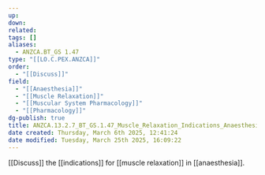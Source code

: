 ```yaml
---
up: 
down: 
related: 
tags: []
aliases:
  - ANZCA.BT_GS 1.47
type: "[[LO.C.PEX.ANZCA]]"
order:
  - "[[Discuss]]"
field:
  - "[[Anaesthesia]]"
  - "[[Muscle Relaxation]]"
  - "[[Muscular System Pharmacology]]"
  - "[[Pharmacology]]"
dg-publish: true
title: ANZCA.13.2.7_BT_GS.1.47_Muscle_Relaxation_Indications_Anaesthesia
date created: Thursday, March 6th 2025, 12:41:24
date modified: Tuesday, March 25th 2025, 16:09:22
---
```


[[Discuss]] the [[indications]] for [[muscle relaxation]] in [[anaesthesia]].

